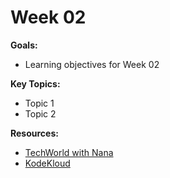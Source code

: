 # Week 02

**Goals:**
- Learning objectives for Week 02

**Key Topics:**
- Topic 1
- Topic 2

**Resources:**
- [TechWorld with Nana](https://www.youtube.com/c/TechWorldwithNana)
- [KodeKloud](https://kodekloud.com/)
